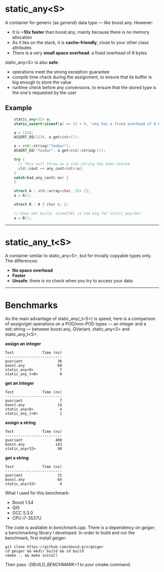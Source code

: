 static\_any\<S\>
================
A container for generic (as *general*) data type &mdash; like boost.any. However:

 - It is **~10x faster** than boost.any, mainly because there is no memory allocation
 - As it lies on the stack, it is **cache-friendly**, close to your other class attributes
 - There is a very **small space overhead**: a fixed overhead of 8 bytes


static\_any\<S\> is also **safe**:
 - operations meet the strong exception guarantee
 - compile time check during the assignment, to ensure that its buffer is big enough to store the value
 - runtime check before any conversions, to ensure that the stored type is the one's requested by the user


Example
-------

```c++
    static_any<32> a;
    static_assert(sizeof(a) == 32 + 8, "any has a fixed overhead of 8 bytes");

    a = 1234;
    ASSERT_EQ(1234, a.get<int>());

    a = std::string("foobar");
    ASSERT_EQ("foobar", a.get<std::string>());

    try {
      // This will throw as a std::string has been stored
      std::cout << any_cast<int>(a);
    }
    catch(bad_any_cast& ex) {
    }

    struct A : std::array<char, 32> {};
    a = A();

    struct B : A { char c; };  
    
    // Does not build: sizeof(B) is too big for static_any<16>
    a = B();
```


---

static\_any\_t\<S\>
===================
A container similar to static\_any\<S\>, but for trivially copyable types only. The differences:

 - **No space overhead**
 - **Faster**
 - **Unsafe**: there is no check when you try to access your data



---

Benchmarks
==========
As the main advantage of static\_any(\_t\<S\>) is speed, here is a comparison of assign/get operations on a POD/non-POD types &mdash; an integer and a std::string &mdash; between
boost.any, QVariant, static\_any\<S\> and static\_any\_t\<S\>.


**assign an integer**
```
Test             Time (ns)
--------------------------
qvariant                36
boost.any               60
static_any<8>            7
static_any_t<8>          0
```

**get an integer**
```
Test             Time (ns)
--------------------------
qvariant                 7
boost.any               14
static_any<8>            4
static_any_t<8>          1
```

**assign a string**
```
Test             Time (ns)
--------------------------
qvariant               400
boost.any              143
static_any<32>          98
```

**get a string**
```
Test             Time (ns)
--------------------------
qvariant                31
boost.any               64
static_any<32>           4
```

What I used for this benchmark:
 - Boost 1.54
 - Qt5
 - GCC 5.3.0
 - CPU i7-3537U

The code is available in *benchmark.cpp*. There is a dependency on *geiger*, a benchmarking library I developed. In order to build and run the benchmark, first install geiger:

```
git clone https://github.com/david-grs/geiger
cd geiger && mkdir build && cd build
cmake .. && make install
```

Then pass *-DBUILD_BENCHMARK=1* to your cmake command.

